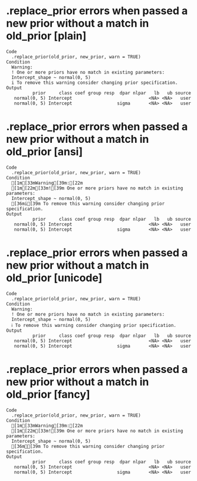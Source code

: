 # .replace_prior errors when passed a new prior without a match in old_prior [plain]

    Code
      .replace_prior(old_prior, new_prior, warn = TRUE)
    Condition
      Warning:
      ! One or more priors have no match in existing parameters:
      Intercept_shape ~ normal(0, 5)
      i To remove this warning consider changing prior specification.
    Output
              prior     class coef group resp  dpar nlpar   lb   ub source
       normal(0, 5) Intercept                             <NA> <NA>   user
       normal(0, 5) Intercept                 sigma       <NA> <NA>   user

# .replace_prior errors when passed a new prior without a match in old_prior [ansi]

    Code
      .replace_prior(old_prior, new_prior, warn = TRUE)
    Condition
      [1m[33mWarning[39m:[22m
      [1m[22m[33m![39m One or more priors have no match in existing parameters:
      Intercept_shape ~ normal(0, 5)
      [36mi[39m To remove this warning consider changing prior specification.
    Output
              prior     class coef group resp  dpar nlpar   lb   ub source
       normal(0, 5) Intercept                             <NA> <NA>   user
       normal(0, 5) Intercept                 sigma       <NA> <NA>   user

# .replace_prior errors when passed a new prior without a match in old_prior [unicode]

    Code
      .replace_prior(old_prior, new_prior, warn = TRUE)
    Condition
      Warning:
      ! One or more priors have no match in existing parameters:
      Intercept_shape ~ normal(0, 5)
      ℹ To remove this warning consider changing prior specification.
    Output
              prior     class coef group resp  dpar nlpar   lb   ub source
       normal(0, 5) Intercept                             <NA> <NA>   user
       normal(0, 5) Intercept                 sigma       <NA> <NA>   user

# .replace_prior errors when passed a new prior without a match in old_prior [fancy]

    Code
      .replace_prior(old_prior, new_prior, warn = TRUE)
    Condition
      [1m[33mWarning[39m:[22m
      [1m[22m[33m![39m One or more priors have no match in existing parameters:
      Intercept_shape ~ normal(0, 5)
      [36mℹ[39m To remove this warning consider changing prior specification.
    Output
              prior     class coef group resp  dpar nlpar   lb   ub source
       normal(0, 5) Intercept                             <NA> <NA>   user
       normal(0, 5) Intercept                 sigma       <NA> <NA>   user

